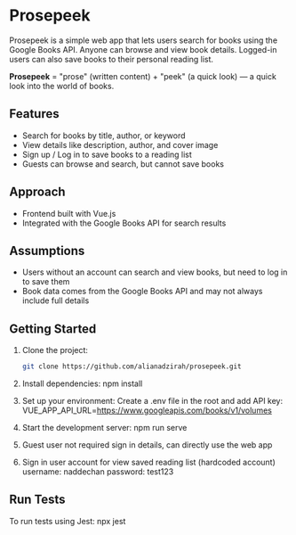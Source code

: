 # Prosepeek

Prosepeek is a simple web app that lets users search for books using the Google Books API. Anyone can browse and view book details. Logged-in users can also save books to their personal reading list.

**Prosepeek** = "prose" (written content) + "peek" (a quick look) — a quick look into the world of books.

## Features

- Search for books by title, author, or keyword
- View details like description, author, and cover image
- Sign up / Log in to save books to a reading list
- Guests can browse and search, but cannot save books

## Approach

- Frontend built with Vue.js
- Integrated with the Google Books API for search results

## Assumptions

- Users without an account can search and view books, but need to log in to save them
- Book data comes from the Google Books API and may not always include full details

## Getting Started

1. Clone the project:
   ```bash
   git clone https://github.com/alianadzirah/prosepeek.git

2. Install dependencies:
   npm install

3. Set up your environment:
   Create a .env file in the root and add API key: 
   VUE_APP_API_URL=https://www.googleapis.com/books/v1/volumes

4. Start the development server:
   npm run serve

5. Guest user not required sign in details, can directly use the web app

6. Sign in user account for view saved reading list (hardcoded account)
   username: naddechan
   password: test123

## Run Tests
To run tests using Jest: npx jest